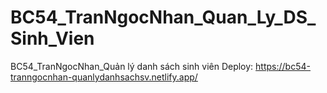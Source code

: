 # BC54_TranNgocNhan_Quan_Ly_DS_Sinh_Vien
BC54_TranNgocNhan_Quản lý danh sách sinh viên
Deploy: https://bc54-tranngocnhan-quanlydanhsachsv.netlify.app/
